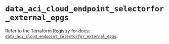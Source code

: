 # `data_aci_cloud_endpoint_selectorfor_external_epgs`

Refer to the Terraform Registry for docs: [`data_aci_cloud_endpoint_selectorfor_external_epgs`](https://registry.terraform.io/providers/ciscodevnet/aci/2.17.0/docs/data-sources/cloud_endpoint_selectorfor_external_epgs).
